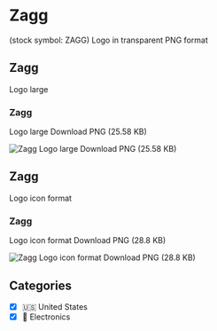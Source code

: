 # Zagg
 (stock symbol: ZAGG) Logo in transparent PNG format

## Zagg
 Logo large

### Zagg
 Logo large Download PNG (25.58 KB)

![Zagg
 Logo large Download PNG (25.58 KB)](/img/orig/ZAGG_BIG-7b9632bc.png)

## Zagg
 Logo icon format

### Zagg
 Logo icon format Download PNG (28.8 KB)

![Zagg
 Logo icon format Download PNG (28.8 KB)](/img/orig/ZAGG-caa64325.png)



## Categories
- [x] 🇺🇸 United States
- [x] 🔌 Electronics
